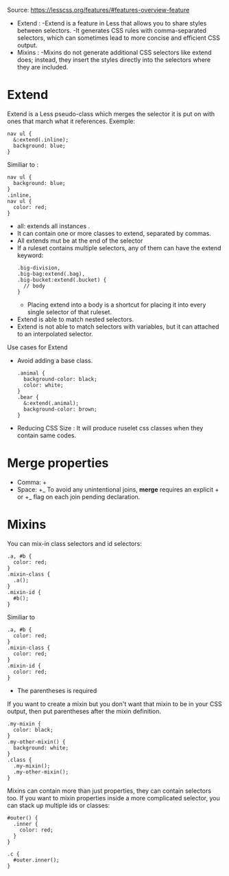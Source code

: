 Source: https://lesscss.org/features/#features-overview-feature

- Extend : 
    -Extend is a feature in Less that allows you to share styles between selectors. 
    -It generates CSS rules with comma-separated selectors, which can sometimes lead to more concise and efficient CSS output.
- Mixins : 
    -Mixins do not generate additional CSS selectors like extend does; instead, they insert the styles directly into the selectors where they are included.

# Extend
Extend is a Less pseudo-class which merges the selector it is put on with ones that march what it references.
Exemple:
````
nav ul {
  &:extend(.inline);
  background: blue;
}
````
Similiar to :
````
nav ul {
  background: blue;
}
.inline,
nav ul {
  color: red;
}
````
- all: extends all instances .
- It can contain one or more classes to extend, separated by commas.
- All extends mut be at the end of the selector
- If a ruleset contains multiple selectors, any of them can have the extend keyword:
    ````
    .big-division,
    .big-bag:extend(.bag),
    .big-bucket:extend(.bucket) {
      // body
    }
    ````
    - Placing extend into a body is a shortcut for placing it into every single selector of that ruleset.
- Extend is able to match nested selectors.
- Extend is not able to match selectors with variables, but it can attached to an interpolated selector.

Use cases for Extend
- Avoid adding a base class.
    ````
    .animal {
      background-color: black;
      color: white;
    }
    .bear {
      &:extend(.animal);
      background-color: brown;
    }
    ````
- Reducing CSS Size : It will produce ruselet css classes when they contain same codes.

# Merge properties
- Comma: +
- Space: +_
To avoid any unintentional joins, __merge__ requires an explicit + or +_ flag on each join pending declaration.

# Mixins
You can mix-in class selectors and id selectors:
````
.a, #b {
  color: red;
}
.mixin-class {
  .a();
}
.mixin-id {
  #b();
}
````
Similiar to
````
.a, #b {
  color: red;
}
.mixin-class {
  color: red;
}
.mixin-id {
  color: red;
}
````
- The parentheses is required

If you want to create a mixin but you don't want that mixin to be in your CSS output, then put parentheses after the mixin definition.
````
.my-mixin {
  color: black;
}
.my-other-mixin() {
  background: white;
}
.class {
  .my-mixin();
  .my-other-mixin();
}
````

Mixins can contain more than just properties, they can contain selectors too.
If you want to mixin properties inside a more complicated selector, you can stack up multiple ids or classes:
````
#outer() {
  .inner {
    color: red;
  }
}

.c {
  #outer.inner();
}
````

